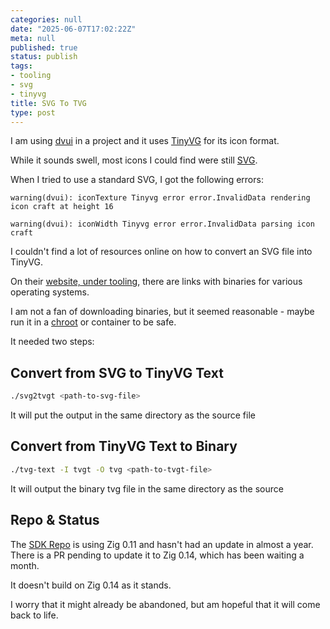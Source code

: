 ```yaml
---
categories: null
date: "2025-06-07T17:02:22Z"
meta: null
published: true
status: publish
tags:
- tooling
- svg
- tinyvg
title: SVG To TVG
type: post
---
```


I am using [dvui](https://github.com/david-vanderson/dvui) in a project and it
uses [TinyVG](https://tinyvg.tech/) for its icon format.

While it sounds swell, most icons I could find were still
[SVG](https://en.wikipedia.org/wiki/SVG).

When I tried to use a standard SVG, I got the following errors:

```
warning(dvui): iconTexture Tinyvg error error.InvalidData rendering icon craft at height 16

warning(dvui): iconWidth Tinyvg error error.InvalidData parsing icon craft
```

<!--more-->

I couldn't find a lot of resources online on how to convert an SVG file into
TinyVG.

On their [website, under tooling](https://tinyvg.tech/), there are links with
binaries for various operating systems.

I am not a fan of downloading binaries, but it seemed reasonable - maybe run it
in a [chroot](https://wiki.archlinux.org/title/Chroot) or container to be safe.

It needed two steps:

## Convert from SVG to TinyVG Text

```bash
./svg2tvgt <path-to-svg-file>
```

It will put the output in the same directory as the source file

## Convert from TinyVG Text to Binary

```bash
./tvg-text -I tvgt -O tvg <path-to-tvgt-file>
```

It will output the binary tvg file in the same directory as the source

## Repo & Status

The [SDK Repo](https://github.com/TinyVG/sdk) is using Zig 0.11 and hasn't had
an update in almost a year. There is a PR pending to update it to Zig 0.14,
which has been waiting a month.

It doesn't build on Zig 0.14 as it stands.

I worry that it might already be abandoned, but am hopeful that it will come
back to life.
